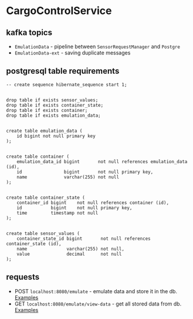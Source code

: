 # CargoControlService

## kafka topics

- `EmulationData` - pipeline between `SensorRequestManager` and `Postgre`
- `EmulationData-ext` - saving duplicate messages 

## postgresql table requirements

```postgresql
-- create sequence hibernate_sequence start 1;


drop table if exists sensor_values;
drop table if exists container_state;
drop table if exists container;
drop table if exists emulation_data;


create table emulation_data (
    id bigint not null primary key
);


create table container (
    emulation_data_id bigint       not null references emulation_data (id),
    id                bigint       not null primary key,
    name              varchar(255) not null
);


create table container_state (
    container_id bigint    not null references container (id),
    id           bigint    not null primary key,
    time         timestamp not null
);


create table sensor_values (
    container_state_id bigint       not null references container_state (id),
    name               varchar(255) not null,
    value              decimal      not null
);
```

## requests

- POST `localhost:8080/emulate` - emulate data and store it in the db. [Examples](/requestexamples/emulate/)
- GET `localhost:8080/emulate/view-data` - get all stored data from db. [Examples](/requestexamples/wiewdata/)
